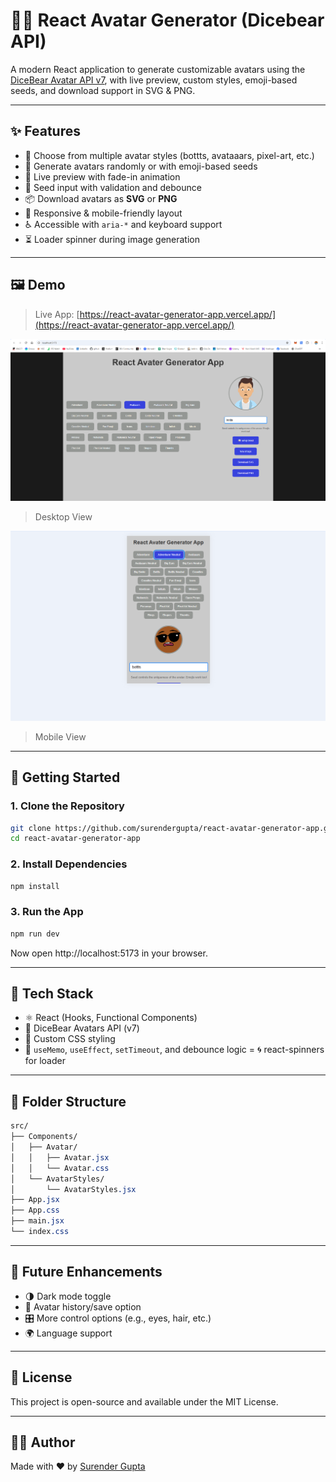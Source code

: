 # 🧑‍🎨 React Avatar Generator (Dicebear API)

A modern React application to generate customizable avatars using the [DiceBear Avatar API v7](https://www.dicebear.com/), with live preview, custom styles, emoji-based seeds, and download support in SVG & PNG.

---

## ✨ Features

- 🎨 Choose from multiple avatar styles (bottts, avataaars, pixel-art, etc.)
- 🔁 Generate avatars randomly or with emoji-based seeds
- 🎯 Live preview with fade-in animation
- 🧪 Seed input with validation and debounce
- 📦 Download avatars as **SVG** or **PNG**
- 📱 Responsive & mobile-friendly layout
- ♿ Accessible with `aria-*` and keyboard support
- ⏳ Loader spinner during image generation

---

## 🖼️ Demo

> Live App: [https://react-avatar-generator-app.vercel.app/](https://react-avatar-generator-app.vercel.app/)

![Avatar Generator Screenshot Desktop](./public/screenshots/avatar-desktop.png)

> Desktop View

![Avatar Generator Screenshot Mobile](./public/screenshots/avatar-mobile.png)

> Mobile View

---

## 🚀 Getting Started

### 1. Clone the Repository

```bash
git clone https://github.com/surendergupta/react-avatar-generator-app.git
cd react-avatar-generator-app
```

### 2. Install Dependencies

```bash
npm install
```

### 3. Run the App

```bash
npm run dev

```
Now open http://localhost:5173 in your browser.

---

## 🧰 Tech Stack
- ⚛️ React (Hooks, Functional Components)
- 🎨 DiceBear Avatars API (v7)
- 💅 Custom CSS styling
- 🔁 `useMemo`, `useEffect`, `setTimeout`, and debounce logic
= 🌀 react-spinners for loader

---

## 📁 Folder Structure
```css
src/
├── Components/
│   ├── Avatar/
│   │   ├── Avatar.jsx
│   │   └── Avatar.css
│   └── AvatarStyles/
│       └── AvatarStyles.jsx
├── App.jsx
├── App.css
├── main.jsx
└── index.css

```

---

## 📌 Future Enhancements
- 🌗 Dark mode toggle
- 🧠 Avatar history/save option
- 🎛️ More control options (e.g., eyes, hair, etc.)
- 🌍 Language support

---

## 📜 License
This project is open-source and available under the MIT License.

---

## 👨‍💻 Author
Made with ❤️ by [Surender Gupta](https://www.linkedin.com/in/surender-gupta/)
